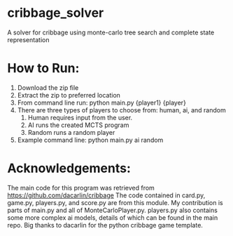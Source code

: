 # cribbage_solver
A solver for cribbage using monte-carlo tree search and complete state representation

# How to Run:
1. Download the zip file
2. Extract the zip to preferred location
3. From command line run: python main.py {player1} {player}
4. There are three types of players to choose from: human, ai, and random
   1. Human requires input from the user.
   2. AI runs the created MCTS program
   3. Random runs a random player
5. Example command line: python main.py ai random


# Acknowledgements:
The main code for this program was retrieved from https://github.com/dacarlin/cribbage
The code contained in card.py, game.py, players.py, and score.py are from this module. 
My contribution is parts of main.py and all of MonteCarloPlayer.py.
players.py also contains some more complex ai models, details of which can be found in the main repo.
Big thanks to dacarlin for the python cribbage game template.
